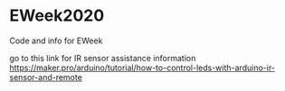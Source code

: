 # EWeek2020
Code and info for EWeek


go to this link for IR sensor assistance information
https://maker.pro/arduino/tutorial/how-to-control-leds-with-arduino-ir-sensor-and-remote
